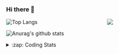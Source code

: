 ### Hi there 👋

<!--
**tao8687/tao8687** is a ✨ _special_ ✨ repository because its `README.md` (this file) appears on your GitHub profile.

Here are some ideas to get you started:

- 🔭 I’m currently working on ...
- 🌱 I’m currently learning ...
- 👯 I’m looking to collaborate on ...
- 🤔 I’m looking for help with ...
- 💬 Ask me about ...
- 📫 How to reach me: ...
- 😄 Pronouns: ...
- ⚡ Fun fact: ...
-->

<img align='right' src="https://media.giphy.com/media/M9gbBd9nbDrOTu1Mqx/giphy.gif" width="230">

![Top Langs](https://github-readme-stats.vercel.app/api/top-langs/?username=tao8687&layout=compact&title_color=23238E&text_color=A67D3D)

![Anurag's github stats](https://github-readme-stats.vercel.app/api?username=tao8687&show_icons=true&&text_color=A67D3D&title_color=23238E&show_icons=false&count_private=true&hide=stars)

<details>
  <summary>:zap: Coding Stats</summary>
  <b>
<!--START_SECTION:waka-->
![Profile Views](http://img.shields.io/badge/Profile%20Views-0-blue)

**🐱 My GitHub Data** 

> 🏆 48 Contributions in the Year 2022
 > 
> 📦 945.7 kB Used in GitHub's Storage 
 > 
> 🚫 Not Opted to Hire
 > 
> 📜 52 Public Repositories 
 > 
> 🔑 22 Private Repositories  
 > 
**I'm an Early 🐤** 

```text
🌞 Morning    105 commits    ███████████████████░░░░░░   77.21% 
🌆 Daytime    9 commits      █░░░░░░░░░░░░░░░░░░░░░░░░   6.62% 
🌃 Evening    22 commits     ████░░░░░░░░░░░░░░░░░░░░░   16.18% 
🌙 Night      0 commits      ░░░░░░░░░░░░░░░░░░░░░░░░░   0.0%

```
📅 **I'm Most Productive on Monday** 

```text
Monday       26 commits     ████░░░░░░░░░░░░░░░░░░░░░   19.12% 
Tuesday      23 commits     ████░░░░░░░░░░░░░░░░░░░░░   16.91% 
Wednesday    24 commits     ████░░░░░░░░░░░░░░░░░░░░░   17.65% 
Thursday     19 commits     ███░░░░░░░░░░░░░░░░░░░░░░   13.97% 
Friday       16 commits     ███░░░░░░░░░░░░░░░░░░░░░░   11.76% 
Saturday     14 commits     ██░░░░░░░░░░░░░░░░░░░░░░░   10.29% 
Sunday       14 commits     ██░░░░░░░░░░░░░░░░░░░░░░░   10.29%

```


📊 **This Week I Spent My Time On** 

```text
⌚︎ Time Zone: Asia/Shanghai

💬 Programming Languages: 
CMake                    14 hrs 41 mins      █████████████████████░░░░   84.93% 
C++                      1 hr 20 mins        ██░░░░░░░░░░░░░░░░░░░░░░░   7.78% 
C                        50 mins             █░░░░░░░░░░░░░░░░░░░░░░░░   4.84% 
Text                     18 mins             ░░░░░░░░░░░░░░░░░░░░░░░░░   1.78% 
Markdown                 4 mins              ░░░░░░░░░░░░░░░░░░░░░░░░░   0.4%

🔥 Editors: 
VS Code                  17 hrs 17 mins      █████████████████████████   100.0%

🐱‍💻 Projects: 
Unknown Project          17 hrs 17 mins      █████████████████████████   100.0%

💻 Operating System: 
Linux                    17 hrs 17 mins      █████████████████████████   100.0%

```

**I Mostly Code in Python** 

```text
Python                   7 repos             ███████░░░░░░░░░░░░░░░░░░   28.0% 
C                        6 repos             ██████░░░░░░░░░░░░░░░░░░░   24.0% 
C++                      5 repos             █████░░░░░░░░░░░░░░░░░░░░   20.0% 
Shell                    2 repos             ██░░░░░░░░░░░░░░░░░░░░░░░   8.0% 
Makefile                 1 repo              █░░░░░░░░░░░░░░░░░░░░░░░░   4.0%

```


**Timeline**

![Chart not found](https://raw.githubusercontent.com/tao8687/tao8687/master/charts/bar_graph.png) 


 Last Updated on 21/02/2022 01:11:14 UTC
<!--END_SECTION:waka-->
</details>
